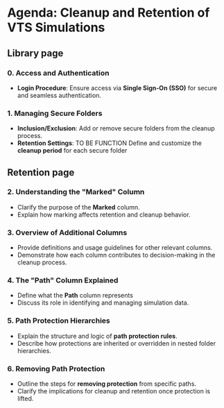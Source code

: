 
# **Agenda: Cleanup and Retention of VTS Simulations**

## Library page

### **0. Access and Authentication**
- **Login Procedure**: Ensure access via **Single Sign-On (SSO)** for secure and seamless authentication.

### **1. Managing Secure Folders**
- **Inclusion/Exclusion**: Add or remove secure folders from the cleanup process.
- **Retention Settings**: TO BE FUNCTION Define and customize the **cleanup period** for each secure folder

## Retention page
### **2. Understanding the "Marked" Column**
- Clarify the purpose of the **Marked** column.
- Explain how marking affects retention and cleanup behavior.

### **3. Overview of Additional Columns**
- Provide definitions and usage guidelines for other relevant columns.
- Demonstrate how each column contributes to decision-making in the cleanup process.

### **4. The "Path" Column Explained**
- Define what the **Path** column represents
- Discuss its role in identifying and managing simulation data.

### **5. Path Protection Hierarchies**
- Explain the structure and logic of **path protection rules**.
- Describe how protections are inherited or overridden in nested folder hierarchies.

### **6. Removing Path Protection**
- Outline the steps for **removing protection** from specific paths.
- Clarify the implications for cleanup and retention once protection is lifted.